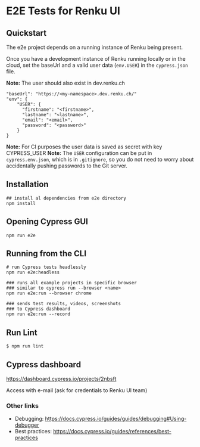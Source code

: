 # E2E Tests for Renku UI


Quickstart
----------

The e2e project depends on a running instance of Renku being present.

Once you have a development instance of Renku running locally or in the cloud, set the baseUrl and a valid user data (`env.USER`) in the `cypress.json` file.

**Note:** The user should also exist in dev.renku.ch

````
"baseUrl": "https://<my-namespace>.dev.renku.ch/"
"env": {
    "USER": {
      "firstname": "<firstname>",
      "lastname": "<lastname>",
      "email": "<email>",
      "password": "<password>"
    }
}
````

**Note:** For CI purposes the user data is saved as secret with key CYPRESS_USER
**Note:** The `USER` configuration can be put in `cypress.env.json`, which is in `.gitignore`, so you do not need to worry about accidentally pushing passwords to the Git server.


## Installation
````
## install al dependencies from e2e directory
npm install
````

## Opening Cypress GUI
````
npm run e2e
````

## Running from the CLI
````
# run Cypress tests headlessly
npm run e2e:headless

### runs all example projects in specific browser
### similar to cypress run --browser <name>
npm run e2e:run --browser chrome

### sends test results, videos, screenshots
### to Cypress dashboard
npm run e2e:run --record
````

##  Run Lint
````
$ npm run lint
````

## Cypress dashboard

https://dashboard.cypress.io/projects/2nbsft

Access with e-mail (ask for credentials to Renku UI team)


### Other links
- Debugging: https://docs.cypress.io/guides/guides/debugging#Using-debugger
- Best practices: https://docs.cypress.io/guides/references/best-practices
